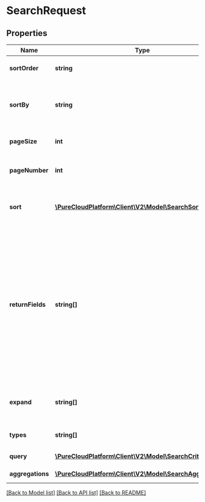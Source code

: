 # SearchRequest

## Properties
Name | Type | Description | Notes
------------ | ------------- | ------------- | -------------
**sortOrder** | **string** | The sort order for results | [optional] 
**sortBy** | **string** | The field in the resource that you want to sort the results by | [optional] 
**pageSize** | **int** | The number of results per page | [optional] 
**pageNumber** | **int** | The page of resources you want to retrieve | [optional] 
**sort** | [**\PureCloudPlatform\Client\V2\Model\SearchSort[]**](SearchSort.md) | Multi-value sort order, list of multiple sort values | [optional] 
**returnFields** | **string[]** | A List of strings.  Possible values are any field in the resource you are searching on.  The other option is to use ALL_FIELDS, when this is provided all fields in the resource will be returned in the search results. | [optional] 
**expand** | **string[]** | Provides more details about a specified resource | [optional] 
**types** | **string[]** | Resource domain type to search | 
**query** | [**\PureCloudPlatform\Client\V2\Model\SearchCriteria[]**](SearchCriteria.md) | The search criteria | [optional] 
**aggregations** | [**\PureCloudPlatform\Client\V2\Model\SearchAggregation[]**](SearchAggregation.md) | Aggregation criteria | [optional] 

[[Back to Model list]](../README.md#documentation-for-models) [[Back to API list]](../README.md#documentation-for-api-endpoints) [[Back to README]](../README.md)


